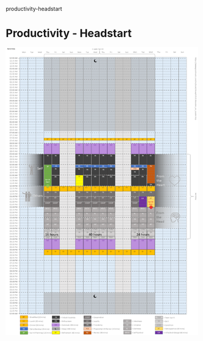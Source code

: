 productivity-headstart
# Productivity - Headstart

![Productivity - Two Weeks View](Productivity.png)
